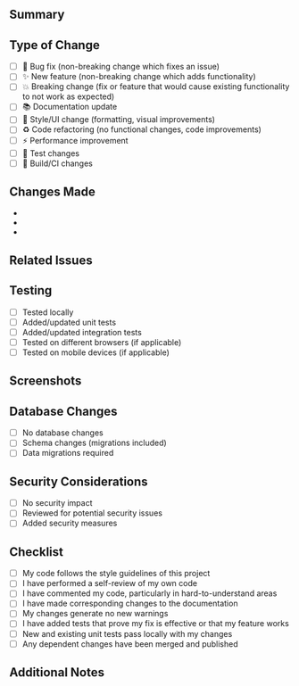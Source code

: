 ## Summary

<!-- Provide a brief description of the changes in this PR -->

## Type of Change

<!-- Mark the relevant option with an "x" -->

- [ ] 🐛 Bug fix (non-breaking change which fixes an issue)
- [ ] ✨ New feature (non-breaking change which adds functionality)
- [ ] 💥 Breaking change (fix or feature that would cause existing functionality to not work as expected)
- [ ] 📚 Documentation update
- [ ] 🎨 Style/UI change (formatting, visual improvements)
- [ ] ♻️ Code refactoring (no functional changes, code improvements)
- [ ] ⚡ Performance improvement
- [ ] 🧪 Test changes
- [ ] 🔧 Build/CI changes

## Changes Made

<!-- Describe the changes made in this PR -->

- 
- 
- 

## Related Issues

<!-- Link any related issues using "Closes #123" or "Fixes #123" -->

## Testing

<!-- Describe how you tested these changes -->

- [ ] Tested locally
- [ ] Added/updated unit tests
- [ ] Added/updated integration tests
- [ ] Tested on different browsers (if applicable)
- [ ] Tested on mobile devices (if applicable)

## Screenshots

<!-- Add screenshots if this PR includes UI changes -->

## Database Changes

<!-- If this PR includes database changes, describe them -->

- [ ] No database changes
- [ ] Schema changes (migrations included)
- [ ] Data migrations required

## Security Considerations

<!-- If this PR has security implications, describe them -->

- [ ] No security impact
- [ ] Reviewed for potential security issues
- [ ] Added security measures

## Checklist

<!-- Mark completed items with an "x" -->

- [ ] My code follows the style guidelines of this project
- [ ] I have performed a self-review of my own code
- [ ] I have commented my code, particularly in hard-to-understand areas
- [ ] I have made corresponding changes to the documentation
- [ ] My changes generate no new warnings
- [ ] I have added tests that prove my fix is effective or that my feature works
- [ ] New and existing unit tests pass locally with my changes
- [ ] Any dependent changes have been merged and published

## Additional Notes

<!-- Add any additional notes for reviewers -->